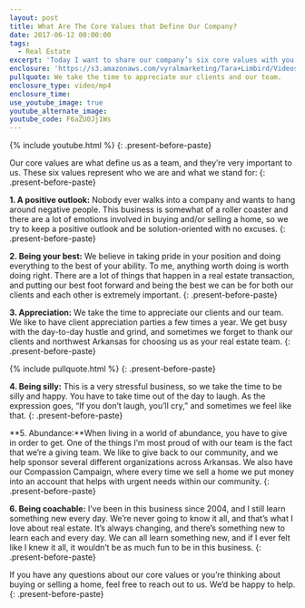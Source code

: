 ```yaml
---
layout: post
title: What Are The Core Values that Define Our Company?
date: 2017-06-12 00:00:00
tags:
  - Real Estate
excerpt: 'Today I want to share our company’s six core values with you. It’s important to us that you know them because they represent who we are as a team and what we stand for. The first core value is a positive outlook. This business is somewhat of an emotional roller coaster, so we try to keep a positive outlook and be solution-oriented. To learn all of our core values, watch my latest video.'
enclosure: 'https://s3.amazonaws.com/vyralmarketing/Tara+Limbird/Videos/2017/June/Limbird+Real+Estate+Group-+What+Are+the+Core+Values+that+Define+Our+Company%253F.mp4'
pullquote: We take the time to appreciate our clients and our team.
enclosure_type: video/mp4
enclosure_time:
use_youtube_image: true
youtube_alternate_image:
youtube_code: F6aZU0Jj1Ws
---
```



{% include youtube.html %}
{: .present-before-paste}

Our core values are what define us as a team, and they’re very important to us. These six values represent who we are and what we stand for:
{: .present-before-paste}

**1. A positive outlook:** Nobody ever walks into a company and wants to hang around negative people. This business is somewhat of a roller coaster and there are a lot of emotions involved in buying and/or selling a home, so we try to keep a positive outlook and be solution-oriented with no excuses.
{: .present-before-paste}

**2. Being your best:** We believe in taking pride in your position and doing everything to the best of your ability. To me, anything worth doing is worth doing right. There are a lot of things that happen in a real estate transaction, and putting our best foot forward and being the best we can be for both our clients and each other is extremely important.
{: .present-before-paste}

**3. Appreciation:** We take the time to appreciate our clients and our team. We like to have client appreciation parties a few times a year. We get busy with the day-to-day hustle and grind, and sometimes we forget to thank our clients and northwest Arkansas for choosing us as your real estate team.
{: .present-before-paste}

{% include pullquote.html %}
{: .present-before-paste}

**4. Being silly:** This is a very stressful business, so we take the time to be silly and happy. You have to take time out of the day to laugh. As the expression goes, “If you don’t laugh, you’ll cry,” and sometimes we feel like that.
{: .present-before-paste}

**5. Abundance:**When living in a world of abundance, you have to give in order to get. One of the things I’m most proud of with our team is the fact that we’re a giving team. We like to give back to our community, and we help sponsor several different organizations across Arkansas. We also have our Compassion Campaign, where every time we sell a home we put money into an account that helps with urgent needs within our community.
{: .present-before-paste}

**6. Being coachable:** I’ve been in this business since 2004, and I still learn something new every day. We’re never going to know it all, and that’s what I love about real estate. It’s always changing, and there’s something new to learn each and every day. We can all learn something new, and if I ever felt like I knew it all, it wouldn’t be as much fun to be in this business.
{: .present-before-paste}

If you have any questions about our core values or you’re thinking about buying or selling a home, feel free to reach out to us. We’d be happy to help.
{: .present-before-paste}